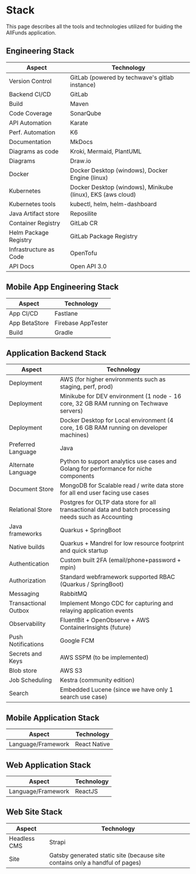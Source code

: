 # Stack

This page describes all the tools and technologies utilized for buiding the AllFunds application.

## Engineering Stack

Aspect                | Technology
----------------------|------------
Version Control       | GitLab (powered by techwave's gitlab instance) 
Backend CI/CD         | GitLab
Build                 | Maven
Code Coverage         | SonarQube
API Automation        | Karate
Perf. Automation      | K6
Documentation         | MkDocs
Diagrams as code      | Kroki, Mermaid, PlantUML
Diagrams              | Draw.io
Docker                | Docker Desktop (windows), Docker Engine (linux)
Kubernetes            | Docker Desktop (windows), Minikube (linux), EKS (aws cloud)
Kubernetes tools      | kubectl, helm, helm-dashboard
Java Artifact store   | Reposilite
Container Registry    | GitLab CR
Helm Package Registry | GitLab Package Registry
Infrastructure as Code| OpenTofu
API Docs              | Open API 3.0



## Mobile App Engineering Stack

Aspect                | Technology
----------------------|------------
App CI/CD             | Fastlane
App BetaStore         | Firebase AppTester
Build                 | Gradle

## Application Backend Stack

Aspect                | Technology
----------------------|------------
Deployment            | AWS (for higher environments such as staging, perf, prod)
Deployment            | Minikube for DEV environment (1 node - 16 core, 32 GB RAM running on Techwave servers)
Deployment            | Docker Desktop for Local environment (4 core, 16 GB RAM running on developer machines)
Preferred Language    | Java
Alternate Language    | Python to support analytics use cases and Golang for performance for niche components
Document Store        | MongoDB for Scalable read / write data store for all end user facing use cases
Relational Store      | Postgres for OLTP data store for all transactional data and batch processing needs such as Accounting 
Java frameworks       | Quarkus + SpringBoot
Native builds         | Quarkus + Mandrel for low resource footprint and quick startup
Authentication        | Custom built 2FA (email/phone+password + mpin)
Authorization         | Standard webframework supported RBAC (Quarkus / SpringBoot)
Messaging             | RabbitMQ
Transactional Outbox  | Implement Mongo CDC for capturing and relaying application events
Observability         | FluentBit + OpenObserve + AWS ContainerInsights (future)
Push Notifications    | Google FCM
Secrets and Keys      | AWS SSPM (to be implemented)
Blob store            | AWS S3
Job Scheduling        | Kestra (community edition)
Search                | Embedded Lucene (since we have only 1 search use case)


## Mobile Application Stack

Aspect                | Technology
----------------------|------------
Language/Framework    | React Native

## Web Application Stack

Aspect                | Technology
----------------------|------------
Language/Framework    | ReactJS


## Web Site Stack

Aspect                | Technology
----------------------|------------
Headless CMS          | Strapi
Site                  | Gatsby generated static site (because site contains only a handful of pages)
